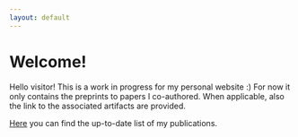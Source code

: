 ```yaml
---
layout: default
---
```


# Welcome!

Hello visitor! This is a work in progress for my personal website :)
For now it only contains the preprints to papers I co-authored.
When applicable, also the link to the associated artifacts are provided.

[Here](./publications.md) you can find the up-to-date list of my publications.

